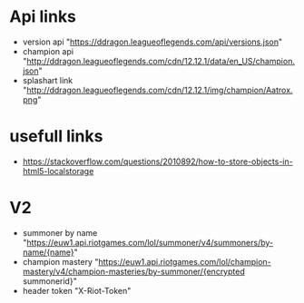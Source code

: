 # Api links
- version api "https://ddragon.leagueoflegends.com/api/versions.json"
- champion api "http://ddragon.leagueoflegends.com/cdn/12.12.1/data/en_US/champion.json"
- splashart link "http://ddragon.leagueoflegends.com/cdn/12.12.1/img/champion/Aatrox.png"

# usefull links
- https://stackoverflow.com/questions/2010892/how-to-store-objects-in-html5-localstorage 


# V2
- summoner by name "https://euw1.api.riotgames.com/lol/summoner/v4/summoners/by-name/{name}"
- champion mastery "https://euw1.api.riotgames.com/lol/champion-mastery/v4/champion-masteries/by-summoner/{encrypted summonerid}"
- header token "X-Riot-Token"